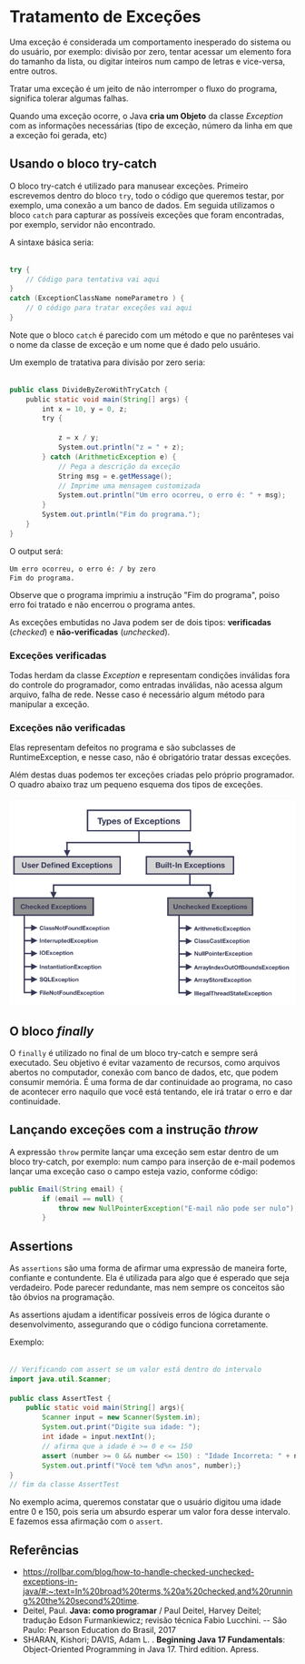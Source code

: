 # Tratamento de Exceções    

Uma exceção é considerada um comportamento inesperado do sistema ou do usuário, por exemplo: divisão por zero, tentar acessar um elemento fora do tamanho da lista, ou digitar inteiros num campo de letras e vice-versa, entre outros. 

Tratar uma exceção é um jeito de não interromper o fluxo do programa, significa tolerar algumas falhas.

Quando uma exceção ocorre, o Java **cria um Objeto** da classe _Exception_ com as informações necessárias (tipo de exceção, número da linha em que a exceção foi gerada, etc) 

## Usando o bloco try-catch

O bloco try-catch é utilizado para manusear exceções. Primeiro escrevemos dentro do bloco `try`, todo o código que queremos testar, por exemplo, uma conexão a um banco de dados. Em seguida utilizamos o bloco `catch` para capturar as possíveis exceções que foram encontradas, por exemplo, servidor não encontrado.

A sintaxe básica seria:

```java

try {
    // Código para tentativa vai aqui
}
catch (ExceptionClassName nomeParametro ) {
    // O código para tratar exceções vai aqui
}
```

Note que o bloco `catch` é parecido com um método e que no parênteses vai o nome da classe de exceção e um nome que é dado pelo usuário.

Um exemplo de tratativa para divisão por zero seria:

```java 

public class DivideByZeroWithTryCatch {
    public static void main(String[] args) {
        int x = 10, y = 0, z;
        try {

            z = x / y;
            System.out.println("z = " + z);
        } catch (ArithmeticException e) {
            // Pega a descrição da exceção
            String msg = e.getMessage();
            // Imprime uma mensagem customizada
            System.out.println("Um erro ocorreu, o erro é: " + msg);
        }
        System.out.println("Fim do programa.");
    }
}

```

O output será: 

```
Um erro ocorreu, o erro é: / by zero
Fim do programa.
```

Observe que o programa imprimiu a instrução "Fim do programa", poiso erro foi tratado e não encerrou o programa antes.

As exceções embutidas no Java podem ser de dois tipos: **verificadas** (_checked_) e **não-verificadas** (_unchecked_).  

### Exceções verificadas

Todas herdam da classe _Exception_ e representam condições inválidas fora do controle do programador, como entradas inválidas, não acessa algum arquivo, falha de rede. Nesse caso é necessário algum método para manipular a exceção.

### Exceções não verificadas

Elas representam defeitos no programa e são subclasses de RuntimeException, e nesse caso, não é obrigatório tratar dessas exceções.

Além destas duas podemos ter exceções criadas pelo próprio programador. O quadro abaixo traz um pequeno esquema dos tipos de exceções.

![img_2.png](img_2.png)

## O bloco _finally_

O `finally` é utilizado no final de um bloco try-catch e sempre será executado. Seu objetivo é evitar vazamento de recursos, como arquivos abertos no computador, conexão com banco de dados, etc, que podem consumir memória. É uma forma de dar continuidade ao programa, no caso de acontecer erro naquilo que você está tentando, ele irá tratar o erro e dar continuidade.

## Lançando exceções com a instrução _throw_

A expressão `throw` permite lançar uma exceção sem estar dentro de um bloco try-catch, por exemplo: num campo para inserção de e-mail podemos lançar uma exceção caso o campo esteja vazio, conforme código:

```java 
public Email(String email) {
		if (email == null) {
			throw new NullPointerException("E-mail não pode ser nulo");
		}
```

## Assertions

As `assertions` são uma forma de afirmar uma expressão de maneira forte, confiante e contundente. Ela é utilizada para algo que é esperado que seja verdadeiro. Pode parecer redundante, mas nem sempre os conceitos são tão óbvios na programação.

As assertions ajudam a identificar possíveis erros de lógica durante o desenvolvimento, assegurando que o código funciona corretamente. 

Exemplo:

```java 

// Verificando com assert se um valor está dentro do intervalo
import java.util.Scanner;

public class AssertTest {
    public static void main(String[] args){
        Scanner input = new Scanner(System.in);
        System.out.print("Digite sua idade: ");
        int idade = input.nextInt();
        // afirma que a idade é >= 0 e <= 150
        assert (number >= 0 && number <= 150) : "Idade Incorreta: " + number;
        System.out.printf("Você tem %d%n anos", number);}
} 
// fim da classe AssertTest

```

No exemplo acima, queremos constatar que o usuário digitou uma idade entre 0 e 150, pois seria um absurdo esperar um valor fora desse intervalo. E fazemos essa afirmação com o `assert`.


## Referências

* https://rollbar.com/blog/how-to-handle-checked-unchecked-exceptions-in-java/#:~:text=In%20broad%20terms,%20a%20checked,and%20running%20the%20second%20time.
* Deitel, Paul. **Java: como programar** / Paul Deitel, Harvey Deitel; tradução Edson Furmankiewicz; revisão técnica Fabio Lucchini. -- São Paulo: Pearson Education do Brasil, 2017
* SHARAN, Kishori; DAVIS, Adam L. . **Beginning Java 17 Fundamentals**: Object-Oriented Programming in Java 17. Third edition. Apress.
